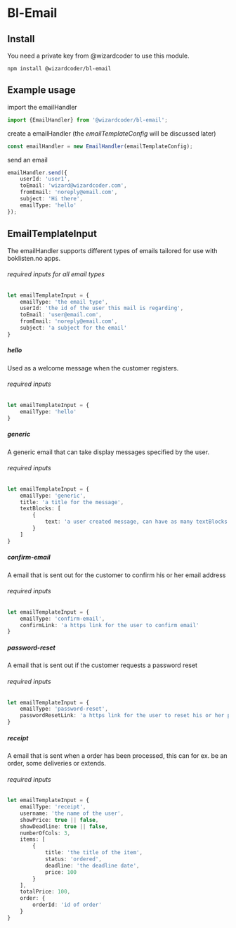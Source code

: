 # Bl-Email 


## Install
You need a private key from @wizardcoder to use this module.

```text
npm install @wizardcoder/bl-email
```


## Example usage

import the emailHandler

```typescript
import {EmailHandler} from '@wizardcoder/bl-email';
```

create a emailHandler (the *emailTemplateConfig* will be discussed later)
```typescript
const emailHandler = new EmailHandler(emailTemplateConfig);
```

send an email
```typescript
emailHandler.send({
    userId: 'user1',
    toEmail: 'wizard@wizardcoder.com',
    fromEmail: 'noreply@email.com',
    subject: 'Hi there',
    emailType: 'hello'
});
```

## EmailTemplateInput

The emailHandler supports different types of emails tailored for use with boklisten.no apps.

###### required inputs for all email types
```typescript
let emailTemplateInput = {
	emailType: 'the email type',
	userId: 'the id of the user this mail is regarding',
	toEmail: 'user@email.com',
	fromEmail: 'noreply@email.com',
	subject: 'a subject for the email'
}
```

##### hello
Used as a welcome message when the customer registers.
###### required inputs
```typescript
let emailTemplateInput = {
	emailType: 'hello'
}
```

##### generic
A generic email that can take display messages specified by the user.
###### required inputs
```typescript
let emailTemplateInput = {
	emailType: 'generic',
	title: 'a title for the message',
	textBlocks: [
		{
			text: 'a user created message, can have as many textBlocks as the user wants'
		}
	]
}
```

##### confirm-email
A email that is sent out for the customer to confirm his or her email address
###### required inputs
```typescript
let emailTemplateInput = {
	emailType: 'confirm-email',
	confirmLink: 'a https link for the user to confirm email'
}
```

##### password-reset
A email that is sent out if the customer requests a password reset
###### required inputs
```typescript
let emailTemplateInput = {
	emailType: 'password-reset',
	passwordResetLink: 'a https link for the user to reset his or her password'
}
```

##### receipt
A email that is sent when a order has been processed, this can for ex. be an order, some deliveries or extends.
###### required inputs
```typescript
let emailTemplateInput = {
	emailType: 'receipt',
	username: 'the name of the user',
	showPrice: true || false,
	showDeadline: true || false,
	numberOfCols: 3,
	items: [
		{
			title: 'the title of the item',
			status: 'ordered',
			deadline: 'the deadline date',
			price: 100 
		}
	],
	totalPrice: 100,
	order: {
		orderId: 'id of order'
	}
}
```



